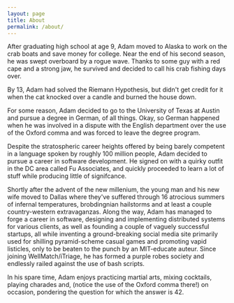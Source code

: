 ```yaml
---
layout: page
title: About
permalink: /about/
---
```


After graduating high school at age 9, Adam moved to Alaska to work on the crab boats and save money for college.  Near the end of his second season, he was swept overboard by a rogue wave.  Thanks to some guy with a red cape and a strong jaw, he survived and decided to call his crab fishing days over.

By 13, Adam had solved the Riemann Hypothesis, but didn't get credit for it when the cat knocked over a candle and burned the house down.

For some reason, Adam decided to go to the University of Texas at Austin and pursue a degree in German, of all things.  Okay, so German happened when he was involved in a dispute with the English department over the use of the Oxford comma and was forced to leave the degree program.

Despite the stratospheric career heights offered by being barely competent in a language spoken by roughly 100 million people, Adam decided to pursue a career in software development.  He signed on with a quirky outfit in the DC area called Fu Associates, and quickly proceeded to learn a lot of stuff while producing little of signifcance.

Shortly after the advent of the new millenium, the young man and his new wife moved to Dallas where they've suffered through 16 atrocious summers of infernal temperatures, brobdingnian hailstorms and at least a couple country-western extravaganzas.  Along the way, Adam has managed to forge a career in software, designing and implementing distributed systems for various clients, as well as founding a couple of vaguely successful startups, all while inventing a ground-breaking social media site primarily used for shilling pyramid-scheme casual games and promoting vapid listicles, only to be beaten to the punch by an MIT-educate auteur.  Since joining WellMatch/iTriage, he has formed a purple robes society and endlessly railed against the use of bash scripts.

In his spare time, Adam enjoys practicing martial arts, mixing cocktails, playing charades and, (notice the use of the Oxford comma there!) on occasion, pondering the question for which the answer is 42.
